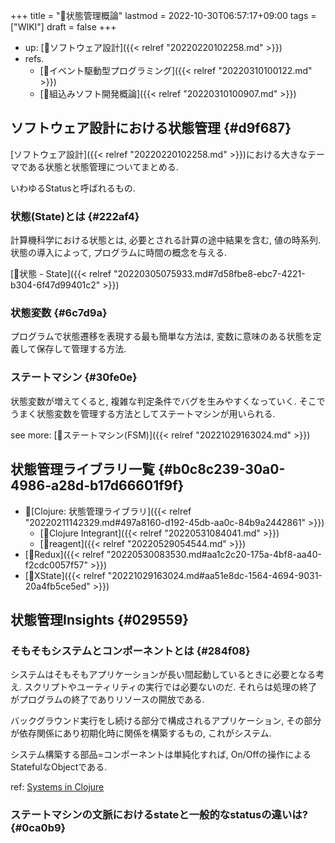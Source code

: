 +++
title = "📝状態管理概論"
lastmod = 2022-10-30T06:57:17+09:00
tags = ["WIKI"]
draft = false
+++

-   up: [📂ソフトウェア設計]({{< relref "20220220102258.md" >}})
-   refs.
    -   [📝イベント駆動型プログラミング]({{< relref "20220310100122.md" >}})
    -   [📝組込みソフト開発概論]({{< relref "20220310100907.md" >}})


## ソフトウェア設計における状態管理 {#d9f687}

[ソフトウェア設計]({{< relref "20220220102258.md" >}})における大きなテーマである状態と状態管理についてまとめる.

いわゆるStatusと呼ばれるもの.


### 状態(State)とは {#222af4}

計算機科学における状態とは, 必要とされる計算の途中結果を含む, 値の時系列. 状態の導入によって, プログラムに時間の概念を与える.

[📝状態 - State]({{< relref "20220305075933.md#7d58fbe8-ebc7-4221-b304-6f47d99401c2" >}})


### 状態変数 {#6c7d9a}

プログラムで状態遷移を表現する最も簡単な方法は, 変数に意味のある状態を定義して保存して管理する方法.


### ステートマシン {#30fe0e}

状態変数が増えてくると, 複雑な判定条件でバグを生みやすくなっていく. そこでうまく状態変数を管理する方法としてステートマシンが用いられる.

see more: [📝ステートマシン(FSM)]({{< relref "20221029163024.md" >}})


## 状態管理ライブラリ一覧 {#b0c8c239-30a0-4986-a28d-b17d66601f9f}

-   📝[Clojure: 状態管理ライブラリ]({{< relref "20220211142329.md#497a8160-d192-45db-aa0c-84b9a2442861" >}})
    -   [📝Clojure Integrant]({{< relref "20220531084041.md" >}})
    -   [📝reagent]({{< relref "20220529054544.md" >}})
-   [📝Redux]({{< relref "20220530083530.md#aa1c2c20-175a-4bf8-aa40-f2cdc0057f57" >}})
-   [📝XState]({{< relref "20221029163024.md#aa51e8dc-1564-4694-9031-20a4fb5ce5ed" >}})


## 状態管理Insights {#029559}


### そもそもシステムとコンポーネントとは {#284f08}

システムはそもそもアプリケーションが長い間起動しているときに必要となる考え. スクリプトやユーティリティの実行では必要ないのだ. それらは処理の終了がプログラムの終了でありリソースの開放である.

バックグラウンド実行をし続ける部分で構成されるアプリケーション, その部分が依存関係にあり初期化時に関係を構築するもの, これがシステム.

システム構築する部品=コンポーネントは単純化すれば, On/Offの操作によるStatefulなObjectである.

ref: [Systems in Clojure](https://grishaev.me/en/clj-book-systems/)


### ステートマシンの文脈におけるstateと一般的なstatusの違いは? {#0ca0b9}
